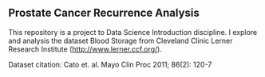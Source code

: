 ## Prostate Cancer Recurrence Analysis
This repository is a project to Data Science Introduction discipline. I explore and analysis the dataset Blood Storage from Cleveland Clinic Lerner Research Institute (http://www.lerner.ccf.org/).

Dataset citation: 
Cato et. al. Mayo Clin Proc 2011; 86(2): 120-7


